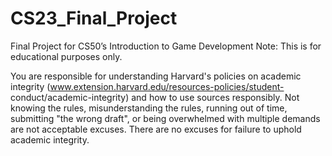 # CS23_Final_Project
Final Project for CS50’s Introduction to Game Development
Note: This is for educational purposes only.

You are responsible for understanding Harvard's policies on academic integrity (www.extension.harvard.edu/resources-policies/student- conduct/academic-integrity) and how to use sources responsibly. Not knowing the rules, misunderstanding the rules, running out of time, submitting "the wrong draft", or being overwhelmed with multiple demands are not acceptable excuses. There are no excuses for failure to uphold academic integrity. 
